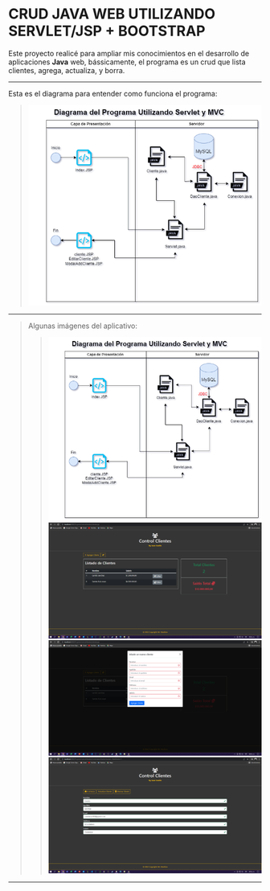 # CRUD JAVA WEB UTILIZANDO SERVLET/JSP + BOOTSTRAP 
Este proyecto realicé para ampliar mis conocimientos en el desarrollo de aplicaciones **Java** web, bássicamente, el programa es un crud que lista clientes, agrega,  actualiza, y borra.

-------------------------------------------------------------
Esta es el diagrama para entender como funciona el programa:

> ![DIAGRAMA](https://github.com/Mr-Machine98/CRUD_SERVLET_JSP_JAVA/blob/main/MVC_Servlet.drawio.png)
-------------------------------------------------------------
> Algunas imágenes del aplicativo:
> > ![DIAGRAMA](https://github.com/Mr-Machine98/CRUD_SERVLET_JSP_JAVA/blob/main/MVC_Servlet.drawio.png)
> > ![LISTAR](https://github.com/Mr-Machine98/CRUD_SERVLET_JSP_JAVA/blob/main/listar.PNG)
> > ![AGREGAR](https://github.com/Mr-Machine98/CRUD_SERVLET_JSP_JAVA/blob/main/agregar.PNG)
> > ![ACTUALIZAR_BORRAR](https://github.com/Mr-Machine98/CRUD_SERVLET_JSP_JAVA/blob/main/ActualizarBorrar.PNG)

-------------------------------------------------------------
